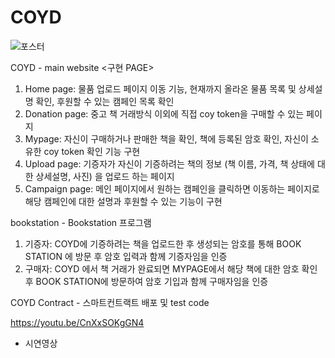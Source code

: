 # COYD
![포스터](https://github.com/EWHA-COYD/FinalCode/assets/81168694/13d75df1-2895-4156-84d9-b45c5e1c737e)

COYD - main website
<구현 PAGE>
1) Home page: 물품 업로드 페이지 이동 기능, 현재까지 올라온 물품 목록 및 상세설명 확인, 후원할 수 있는 캠페인 목록 확인
2) Donation page: 중고 책 거래방식 이외에 직접 coy token을 구매할 수 있는 페이지
3) Mypage: 자신이 구매하거나 판매한 책을 확인, 책에 등록된 암호 확인, 자신이 소유한 coy token 확인 기능 구현
4) Upload page: 기증자가 자신이 기증하려는 책의 정보 (책 이름, 가격, 책 상태에 대한 상세설명, 사진) 을 업로드 하는 페이지
5) Campaign page: 메인 페이지에서 원하는 캠페인을 클릭하면 이동하는 페이지로 해당 캠페인에 대한 설명과 후원할 수 있는 기능이 구현

bookstation - Bookstation 프로그램
1) 기증자: COYD에 기증하려는 책을 업로드한 후 생성되는 암호를 통해 BOOK STATION 에 방문 후 암호 입력과 함께 기증자임을 인증
2) 구매자: COYD 에서 책 거래가 완료되면 MYPAGE에서 해당 책에 대한 암호 확인 후 BOOK STATION에 방문하여 암호 기입과 함께 구매자임을 인증

COYD Contract - 스마트컨트랙트 배포 및 test code

https://youtu.be/CnXxSOKgGN4
- 시연영상
